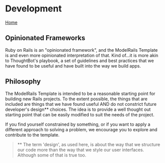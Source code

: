 # Development
[Home](../README.md)

## Opinionated Frameworks

Ruby on Rails is an "opinionated framework", and the ModelRails Template is and even more opinionated interpretation of that. Kind of...it is more akin to ThoughtBot's playbook, a set of guidelines and best practices that we have found to be useful and have built into the way we build apps.

## Philosophy

The ModelRails Template is intended to be a reasonable starting point for building new Rails projects. To the extent possible, the things that are included are things that we have found useful AND do not constrict future developer's design** choices. The idea is to provide a well thought out starting point that can be easily modified to suit the needs of the project. 

If you find yourself constrained by something, or if you want to apply a different approach to solving a problem, we encourage you to explore and contribute to the template.

> ** The term 'design', as used here, is about the way that we structure our code more than the way that we style our user interfaces. Although some of that is true too. 